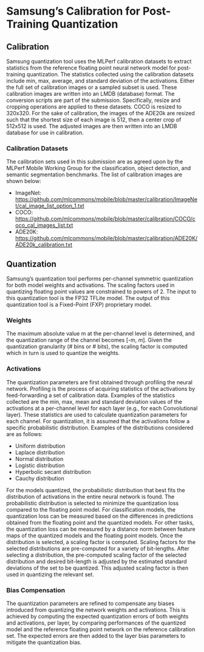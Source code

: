 # Samsung’s Calibration for Post-Training  Quantization

## Calibration
Samsung quantization tool uses the MLPerf calibration datasets to extract statistics from the reference floating point neural network model for post-training quantization. The statistics collected using the calibration datasets include min, max, average, and standard deviation of the activations.
Either the full set of calibration images or a sampled subset is used.  These calibration images are written into an LMDB (database) format. The conversion scripts are part of the submission.
Specifically, resize and cropping operations are applied to these datasets. COCO is resized to 320x320. For the sake of calibration, the images of the ADE20k are resized such that the shortest size of each image is 512, then a center crop of 512x512 is used. The adjusted images are then written into an LMDB database for use in calibration.

### Calibration Datasets
The calibration sets used in this submission are as agreed upon by the MLPerf Mobile Working Group for the classification, object detection, and semantic segmentation benchmarks. The list of calibration images are shown below:

- ImageNet: https://github.com/mlcommons/mobile/blob/master/calibration/ImageNet/cal_image_list_option_1.txt
- COCO: https://github.com/mlcommons/mobile/blob/master/calibration/COCO/coco_cal_images_list.txt
- ADE20K: https://github.com/mlcommons/mobile/blob/master/calibration/ADE20K/ADE20k_calibration.txt

## Quantization
Samsung’s quantization tool performs per-channel symmetric quantization for both model weights and activations. The scaling factors used in quantizing floating point values are constrained to powers of 2.
The input to this quantization tool is the FP32 TFLite model. The output of this quantization tool is a Fixed-Point (FXP) proprietary model.

### Weights
The maximum absolute value m at the per-channel level is determined, and the quantization range of the channel becomes [-m, m]. Given the quantization granularity (# bins or # bits), the scaling factor is computed which in turn is used to quantize the weights.

### Activations
The quantization parameters are first obtained through profiling the neural network. Profiling is the process of acquiring statistics of the activations by feed-forwarding a set of calibration data. 
Examples of the statistics collected are the min, max, mean and standard deviation values of the activations at a per-channel level for each layer (e.g., for each Convolutional layer). These statistics are used to calculate quantization parameters for each channel.
For quantization, it is assumed that the activations follow a specific probabilistic distribution. Examples of the distributions considered are as follows:

-	Uniform distribution
-	Laplace distribution
-	Normal distribution
-	Logistic distribution
-	Hyperbolic secant distribution
-	Cauchy distribution

For the models quantized, the probabilistic distribution that best fits the distribution of activations in the entire neural network is found. The probabilistic distribution is selected to minimize the quantization loss compared to the floating point model.
For classification models, the quantization loss can be measured based on the differences in predictions obtained from the floating point and the quantized models. For other tasks, the quantization loss can be measured by a distance norm between feature maps of the quantized models and the floating point models.
Once the distribution is selected, a scaling factor is computed.  Scaling factors for the selected distributions are pre-computed for a variety of bit-lengths. After selecting a distribution, the pre-computed scaling factor of the selected distribution and desired bit-length is adjusted by the estimated standard deviations of the set to be quantized. This adjusted scaling factor is then used in quantizing the relevant set.

### Bias Compensation
The quantization parameters are refined to compensate any biases introduced from quantizing the network weights and activations. This is achieved by computing the expected quantization errors of both weights and activations, per layer, by comparing performances of the quantized model and the reference floating point network on the reference calibration set. The expected errors are then added to the layer bias parameters to mitigate the quantization bias.


